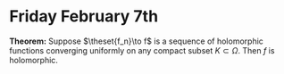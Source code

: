 # Friday February 7th

**Theorem:**
Suppose $\theset{f_n}\to f$ is a sequence of holomorphic functions converging uniformly on any compact subset $K \subset \Omega$.
Then $f$ is holomorphic.

